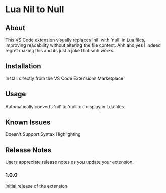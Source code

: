 # Lua Nil to Null

## About
This VS Code extension visually replaces 'nil' with 'null' in Lua files, improving readability without altering the file content. Ahh and yes I indeed regret making this and its just a joke that smh works. 

## Installation
Install directly from the VS Code Extensions Marketplace.

## Usage
Automatically converts 'nil' to 'null' on display in Lua files.

## Known Issues

Doesn't Support Syntax Highlighting

## Release Notes

Users appreciate release notes as you update your extension.

### 1.0.0

Initial release of the extension
